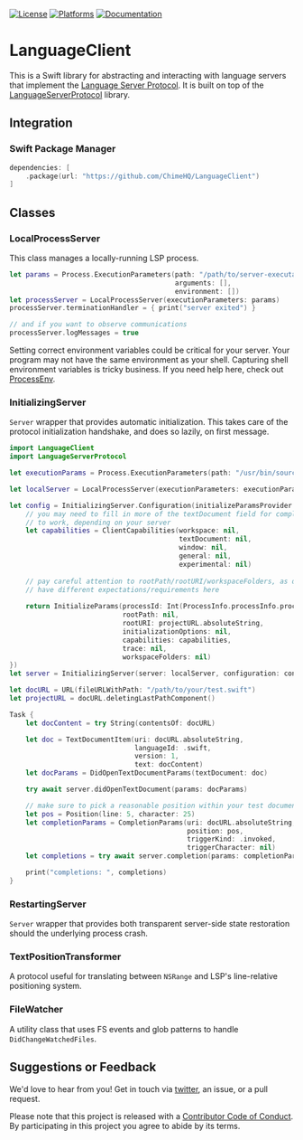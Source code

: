 [![License][license badge]][license]
[![Platforms][platforms badge]][platforms]
[![Documentation][documentation badge]][documentation]

# LanguageClient

This is a Swift library for abstracting and interacting with language servers that implement the [Language Server Protocol](https://microsoft.github.io/language-server-protocol/). It is built on top of the [LanguageServerProtocol](https://github.com/ChimeHQ/LanguageServerProtocol) library.

## Integration

### Swift Package Manager

```swift
dependencies: [
    .package(url: "https://github.com/ChimeHQ/LanguageClient")
]
```

## Classes

### LocalProcessServer

This class manages a locally-running LSP process.

```swift
let params = Process.ExecutionParameters(path: "/path/to/server-executable",
                                         arguments: [],
                                         environment: [])
let processServer = LocalProcessServer(executionParameters: params)
processServer.terminationHandler = { print("server exited") }

// and if you want to observe communications
processServer.logMessages = true
```

Setting correct environment variables could be critical for your server. Your program may not have the same environment as your shell. Capturing shell environment variables is tricky business. If you need help here, check out [ProcessEnv](https://github.com/chimehq/processenv).

### InitializingServer

`Server` wrapper that provides automatic initialization. This takes care of the protocol initialization handshake, and does so lazily, on first message.

```swift
import LanguageClient
import LanguageServerProtocol

let executionParams = Process.ExecutionParameters(path: "/usr/bin/sourcekit-lsp")

let localServer = LocalProcessServer(executionParameters: executionParams)

let config = InitializingServer.Configuration(initializeParamsProvider: {
    // you may need to fill in more of the textDocument field for completions
    // to work, depending on your server
    let capabilities = ClientCapabilities(workspace: nil,
                                          textDocument: nil,
                                          window: nil,
                                          general: nil,
                                          experimental: nil)
   
    // pay careful attention to rootPath/rootURI/workspaceFolders, as different servers will
    // have different expectations/requirements here
   
    return InitializeParams(processId: Int(ProcessInfo.processInfo.processIdentifier),
                            rootPath: nil,
                            rootURI: projectURL.absoluteString,
                            initializationOptions: nil,
                            capabilities: capabilities,
                            trace: nil,
                            workspaceFolders: nil)
})
let server = InitializingServer(server: localServer, configuration: config)

let docURL = URL(fileURLWithPath: "/path/to/your/test.swift")
let projectURL = docURL.deletingLastPathComponent()

Task {
    let docContent = try String(contentsOf: docURL)

    let doc = TextDocumentItem(uri: docURL.absoluteString,
                               languageId: .swift,
                               version: 1,
                               text: docContent)
    let docParams = DidOpenTextDocumentParams(textDocument: doc)

    try await server.didOpenTextDocument(params: docParams)

    // make sure to pick a reasonable position within your test document
    let pos = Position(line: 5, character: 25)
    let completionParams = CompletionParams(uri: docURL.absoluteString,
                                            position: pos,
                                            triggerKind: .invoked,
                                            triggerCharacter: nil)
    let completions = try await server.completion(params: completionParams)

    print("completions: ", completions)
}
```

### RestartingServer

`Server` wrapper that provides both transparent server-side state restoration should the underlying process crash.

### TextPositionTransformer

A protocol useful for translating between `NSRange` and LSP's line-relative positioning system.

### FileWatcher

A utility class that uses FS events and glob patterns to handle `DidChangeWatchedFiles`.

## Suggestions or Feedback

We'd love to hear from you! Get in touch via [twitter](https://twitter.com/chimehq), an issue, or a pull request.

Please note that this project is released with a [Contributor Code of Conduct](CODE_OF_CONDUCT.md). By participating in this project you agree to abide by its terms.

[license]: https://opensource.org/licenses/BSD-3-Clause
[license badge]: https://img.shields.io/github/license/ChimeHQ/SwiftTreeSitter
[platforms]: https://swiftpackageindex.com/ChimeHQ/LanguageClient
[platforms badge]: https://img.shields.io/endpoint?url=https%3A%2F%2Fswiftpackageindex.com%2Fapi%2Fpackages%2FChimeHQ%2FLanguageClient%2Fbadge%3Ftype%3Dplatforms
[documentation]: https://swiftpackageindex.com/ChimeHQ/LanguageClient/main/documentation
[documentation badge]: https://img.shields.io/badge/Documentation-DocC-blue
